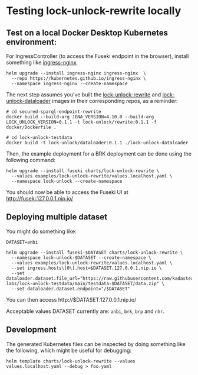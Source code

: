 # Testing lock-unlock-rewrite locally
## Test on a local Docker Desktop Kubernetes environment:
For IngressController (to access the Fuseki endpoint in the browser), install something like [ingress-nginx](https://kubernetes.github.io/ingress-nginx/).
```console
helm upgrade --install ingress-nginx ingress-nginx  \
  --repo https://kubernetes.github.io/ingress-nginx \
  --namespace ingress-nginx --create-namespace
```

The next step assumes you've built the [lock-unlock-rewrite](https://github.com/kadaster-labs/secured-sparql-endpoint-rewrite) and [lock-unlock-dataloader](https://github.com/kadaster-labs/lock-unlock-testdata/tree/main/lock-unlock-dataloader) images in their corresponding repos, as a reminder:
```console
# cd secured-sparql-endpoint-rewrite
docker build --build-arg JENA_VERSION=4.10.0 --build-arg LOCK_UNLOCK_VERSION=0.1.1 -t lock-unlock/rewrite:0.1.1 -f docker/Dockerfile .

# cd lock-unlock-testdata
docker build -t lock-unlock/dataloader:0.1.1 ./lock-unlock-dataloader
```

Then, the example deployment for a BRK deployment can be done using the following command:
```console
helm upgrade --install fuseki charts/lock-unlock-rewrite \
  --values examples/lock-unlock-rewrite/values.localhost.yaml \
  --namespace lock-unlock --create-namespace
```

You should now be able to access the Fuseki UI at http://fuseki.127.0.0.1.nip.io/

## Deploying multiple dataset
You might do something like:
```console
DATASET=anbi

helm upgrade --install fuseki-$DATASET charts/lock-unlock-rewrite \
  --namespace lock-unlock-$DATASET --create-namespace \
  --values examples/lock-unlock-rewrite/values.localhost.yaml \
  --set ingress.hosts\[0\].host=$DATASET.127.0.0.1.nip.io \
  --set dataloader.dataset.file_url="https://raw.githubusercontent.com/kadaster-labs/lock-unlock-testdata/main/testdata-$DATASET/data.zip" \
  --set dataloader.dataset.endpoint="/$DATASET"
```

You can then access http://$DATASET.127.0.0.1.nip.io/

Acceptable values DATASET currently are: `anbi`, `brk`, `brp` and `nhr`.

## Development
The generated Kubernetes files can be inspected by doing something like the following, which might be useful for debugging:
```console
helm template charts/lock-unlock-rewrite --values values.localhost.yaml --debug > foo.yaml
```

